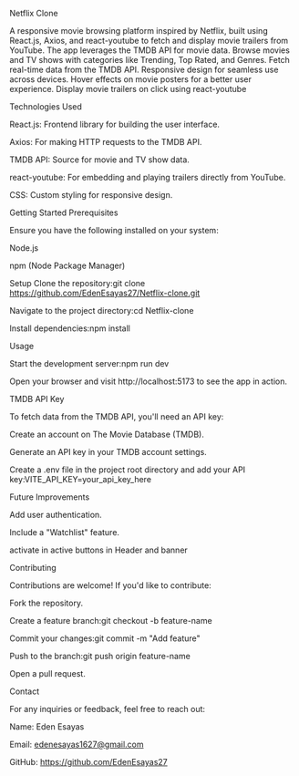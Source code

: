 Netflix Clone

A responsive movie browsing platform inspired by Netflix, built using React.js, Axios, and react-youtube to fetch and display movie trailers from YouTube. The app leverages the TMDB API for movie data.
Browse movies and TV shows with categories like Trending, Top Rated, and Genres.
Fetch real-time data from the TMDB API.
Responsive design for seamless use across devices.
Hover effects on movie posters for a better user experience.
Display movie trailers on click using react-youtube

Technologies Used

React.js: Frontend library for building the user interface.

Axios: For making HTTP requests to the TMDB API.

TMDB API: Source for movie and TV show data.

react-youtube: For embedding and playing trailers directly from YouTube.

CSS: Custom styling for responsive design.

Getting Started
Prerequisites

Ensure you have the following installed on your system:

Node.js

npm (Node Package Manager)

Setup
Clone the repository:git clone https://github.com/EdenEsayas27/Netflix-clone.git

Navigate to the project directory:cd Netflix-clone

Install dependencies:npm install

Usage

Start the development server:npm run dev

Open your browser and visit http://localhost:5173 to see the app in action.

TMDB API Key

To fetch data from the TMDB API, you'll need an API key:

Create an account on The Movie Database (TMDB).

Generate an API key in your TMDB account settings.

Create a .env file in the project root directory and add your API key:VITE_API_KEY=your_api_key_here


Future Improvements

Add user authentication.

Include a "Watchlist" feature.

activate in active buttons in Header and banner 

Contributing

Contributions are welcome! If you'd like to contribute:

Fork the repository.

Create a feature branch:git checkout -b feature-name

Commit your changes:git commit -m "Add feature"

Push to the branch:git push origin feature-name

Open a pull request.

Contact

For any inquiries or feedback, feel free to reach out:

Name: Eden Esayas

Email: edenesayas1627@gmail.com

GitHub: https://github.com/EdenEsayas27


